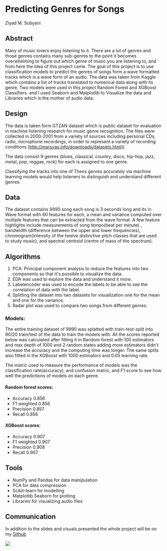 # **Predicting Genres for Songs**

Ziyad M. Subyani

## **Abstract**

Many of music lovers enjoy listening to it. There are a lot of genres and those genres contains many sub-genres to the point it becomes overwhelming to figure out which genre of music you are listening to, and from here the Idea of this project came. The goal of this project is to use classification models to predict the genres of songs form a wave formatted tracks which is a wave form of an audio. The data was taken from Kaggle which contains a list of tracks translated to numerical data along with its genre. Two models were used in this project Random Forest and XGBoost Classifiers. and I used Seaborn and Matplotlib to Visualize the data and Libraries which is the mother of audio data.

## **Design**

The data is taken form GTZAN dataset which is public dataset for evaluation in machine listening research for music genre recognition. The files were collected in 2000-2001 from a variety of sources including personal CDs, radio, microphone recordings, in order to represent a variety of recording conditions ([http://marsyas.info/downloads/datasets.html)](http://marsyas.info/downloads/datasets.html)).

The data consist 9 genres (blues, classical, country, disco, hip-hop, jazz, metal, pop, reggae, rock) for each is assigned to one genre.

Classifying the tracks into one of Theos genres accurately via machine learning models would help listeners to distinguish and understand different genres.

## **Data**

The dataset contains 9990 song each song is 3 seconds long and its in Wave format with 60 features for each, a mean and variance computed over multiple features that can be extracted from the wave format. A few feature highlights include measurements of song tempo(beat per minute) , bandwidth (difference between the upper and lower frequencies), chromogram(intensity of the twelve distinctive pitch classes that are used to study music), and spectral centroid (centre of mass of the spectrum).

## **Algorithms**

1. PCA: Principal component analysis to reduce the features into two components so that it&#39;s possible to visualize the data.
2. EDA was used to explore the data and understand it more.
3. Labelencoder was used to encode the labels to be able to see the correlation of data with the label.
4. Splitting the dataset into two datasets for visualization one for the mean and one for the variance.
5. Radar plot was used to compare two songs from different genres.

### Models:

The entire training dataset of 9990 was splatted with train-test-split into 80/20 train/test of the data to train the models with. All the scores reported below was calculated after fitting it in Random forest with 100 estimators and max depth of 1000 and 2 random states adding more estimators didn&#39;t increase the accuracy and the computing time was longer. The same splits also fitted in the XGBoost with 1000 estimators and 0.05 learning rate.

The matric used to measure the performance of models was the classification rate(accuracy), and confusion matric, and F1 score to see how well the predictions of models on each genre.

#### **Random forest scores:**

- Accuracy 0.856
- F1 weighted 0.856
- Precision 0.857
- Recall 0.856

#### **XGBoost scores:**

- Accuracy 0.907
- F1 weighted 0.907
- Precision 0.908
- Recall 0.907

## **Tools**

- NumPy and Pandas for data manipulation
- PCA for data compression
- Scikit-learn for modelling
- Matplotlib Seaborn for plotting
- Libraries for visualizing audio files

## **Communication**

In addition to the slides and visuals presented the whole project will be on my [Github](https://github.com/ZiyadMoh/DataScience-bootcamp-project)

![](RackMultipart20211216-4-1x9hj4c_html_ec7923738458ca0f.jpg)
